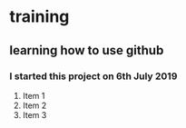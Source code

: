 # training

## learning how to use github

### I started this project on 6th July 2019


1. Item 1
2. Item 2
3. Item 3
